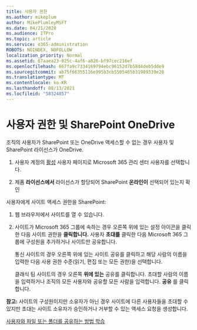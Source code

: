 ```yaml
---
title: 사용자 권한
ms.author: mikeplum
author: MikePlumleyMSFT
ms.date: 04/21/2020
ms.audience: ITPro
ms.topic: article
ms.service: o365-administration
ROBOTS: NOINDEX, NOFOLLOW
localization_priority: Normal
ms.assetid: 67aaea23-025c-4af6-a826-bf97cec216ef
ms.openlocfilehash: 667fa9c7334169794ebc96152d7b58d4deb5dde9
ms.sourcegitcommit: ab75f66355116e995b3cb5505465b31989339e28
ms.translationtype: MT
ms.contentlocale: ko-KR
ms.lasthandoff: 08/13/2021
ms.locfileid: "58324857"
---
```

# <a name="user-permissions-in-sharepoint-and-onedrive"></a>사용자 권한 및 SharePoint OneDrive

조직의 사용자가 SharePoint 또는 OneDrive 액세스할 수 없는 경우 사용자 및 SharePoint 라이선스가 OneDrive. 
  
1. 사용자 계정의 [활성](https://portal.office.com/adminportal/home#/users) 사용자 페이지로 Microsoft 365 관리 센터 사용자를 선택합니다. 
    
2. 제품 **라이선스에서** 라이선스가 할당되어 SharePoint **온라인이** 선택되어 있는지 확인 
    
 사용자에게 사이트 액세스 권한을 SharePoint: 
  
1. 웹 브라우저에서 사이트를 열 수 있습니다.
    
2. 사이트가 Microsoft 365 그룹에 속하는 경우 오른쪽 위에 있는 설정 아이콘을 클릭한 다음 사이트 권한을 **클릭합니다.** 사용자 **초대를** 클릭한 다음 Microsoft 365 그룹에 구성원을 추가하거나 사이트만 공유합니다. 
    
    통신 사이트의 경우  오른쪽 위에 있는 사이트 공유를 클릭하고 해당 사람의 이름을 입력한 다음 사용 권한 수준(읽기, 편집 또는 모든 권한)을 선택합니다. 
    
    클래식 팀 사이트의 경우 오른쪽 **위에 있는** 공유를 클릭합니다. 초대할 사람의 이름을 입력하거나 조직의 모든 사용자와 공유할 모든 사람을 입력합니다. **공유** 를 클릭합니다.
    
**참고:** 사이트의 구성원이지만 소유자가 아닌 경우 사이트에 다른 사용자들을 초대할 수 있지만 초대는 사이트 소유자가 승인하거나 거부할 수 있는 액세스 요청을 생성합니다. 
  
[사용자와 파일 또는 폴더를 공유하는 방법 학습](https://go.microsoft.com/fwlink/?linkid=533408)
  

